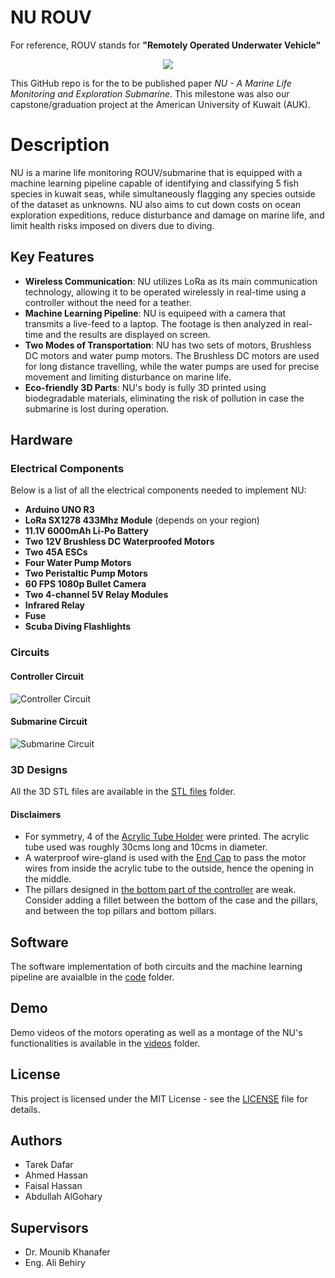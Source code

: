 # NU ROUV

For reference, ROUV stands for **"Remotely Operated Underwater Vehicle"**
<p align="center">
   <img src="https://github.com/user-attachments/assets/396c50a7-c8b1-4357-bbc6-5a27fbbe5a96">
</p>

This GitHub repo is for the to be published paper *NU - A Marine Life Monitoring and Exploration Submarine*. This milestone was also our capstone/graduation project at the American University of Kuwait (AUK).

# Description
NU is a marine life monitoring ROUV/submarine that is equipped with a machine learning pipeline capable of identifying and classifying 5 fish species in kuwait seas, while simultaneously flagging any species outside of the dataset as unknowns. NU also aims to cut down costs on ocean exploration expeditions, reduce disturbance and damage on marine life, and limit health risks imposed on divers due to diving.

## Key Features
- **Wireless Communication**: NU utilizes LoRa as its main communication technology, allowing it to be operated wirelessly in real-time using a controller without the need for a teather.
- **Machine Learning Pipeline**: NU is equipeed with a camera that transmits a live-feed to a laptop. The footage is then analyzed in real-time and the results are displayed on screen.
- **Two Modes of Transportation**: NU has two sets of motors, Brushless DC motors and water pump motors. The Brushless DC motors are used for long distance travelling, while the water pumps are used for precise movement and limiting disturbance on marine life.
- **Eco-friendly 3D Parts**: NU's body is fully 3D printed using biodegradable materials, eliminating the risk of pollution in case the submarine is lost during operation.

## Hardware

### Electrical Components
Below is a list of all the electrical components needed to implement NU:
- **Arduino UNO R3**
- **LoRa SX1278 433Mhz Module** (depends on your region)
- **11.1V 6000mAh Li-Po Battery**
- **Two 12V Brushless DC Waterproofed Motors**
- **Two 45A ESCs**
- **Four Water Pump Motors**
- **Two Peristaltic Pump Motors**
- **60 FPS 1080p Bullet Camera**
- **Two 4-channel 5V Relay Modules**
- **Infrared Relay**
- **Fuse**
- **Scuba Diving Flashlights**

### Circuits
#### Controller Circuit
![Controller Circuit](https://github.com/user-attachments/assets/f7fccdf3-a923-4bd4-8e6a-0bee59289756)

#### Submarine Circuit
![Submarine Circuit](https://github.com/user-attachments/assets/e3dc443c-12c3-4df1-b6e7-6528d77c3b82)

### 3D Designs
All the 3D STL files are available in the [STL files](/STL_files) folder.

#### Disclaimers
- For symmetry, 4 of the [Acrylic Tube Holder](/STL_files/Acrylic_Tube_Holder.STL) were printed. The acrylic tube used was roughly 30cms long and 10cms in diameter.
- A waterproof wire-gland is used with the [End Cap](/STL_files/End_Cap.STL) to pass the motor wires from inside the acrylic tube to the outside, hence the opening in the middle.
- The pillars designed in [the bottom part of the controller](/STL_files/Controller_Bottom.STL) are weak. Consider adding a fillet between the bottom of the case and the pillars, and between the top pillars and bottom pillars.

## Software
The software implementation of both circuits and the machine learning pipeline are avaialble in the [code](/code) folder.

## Demo
Demo videos of the motors operating as well as a montage of the NU's functionalities is available in the [videos](/videos) folder.

## License
This project is licensed under the MIT License - see the [LICENSE](LICENSE) file for details.

## Authors
- Tarek Dafar
- Ahmed Hassan
- Faisal Hassan
- Abdullah AlGohary

## Supervisors
- Dr. Mounib Khanafer
- Eng. Ali Behiry
